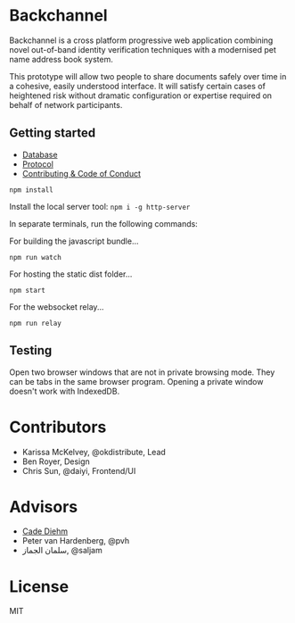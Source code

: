 # Backchannel

Backchannel is a cross platform progressive web application combining novel
out-of-band identity verification techniques with a modernised pet name address book system. 

This prototype will allow two people to share documents safely over time in
a cohesive, easily understood interface. It will satisfy certain
cases of heightened risk without dramatic configuration or expertise required
on behalf of network participants.

## Getting started

* [Database](docs/database.md)
* [Protocol](docs/protocol.md)
* [Contributing & Code of Conduct](docs/contributing.md)

```
npm install
```

Install the local server tool: `npm i -g http-server`

In separate terminals, run the following commands:

For building the javascript bundle...

```
npm run watch
```

For hosting the static dist folder...

```
npm start
```

For the websocket relay...

```
npm run relay
```

## Testing

Open two browser windows that are not in private browsing mode. They can be
tabs in the same browser program. Opening a private window doesn't work with
IndexedDB.

# Contributors

* Karissa McKelvey, @okdistribute, Lead 
* Ben Royer, Design
* Chris Sun, @daiyi, Frontend/UI

# Advisors

* [Cade Diehm](https://shiba.computer/)
* Peter van Hardenberg, @pvh
* سلمان الجماز, @saljam

# License

MIT
